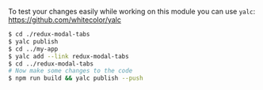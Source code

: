 To test your changes easily while working on this module you can use
`yalc`: https://github.com/whitecolor/yalc

```bash
$ cd ./redux-modal-tabs
$ yalc publish
$ cd ../my-app
$ yalc add --link redux-modal-tabs
$ cd ../redux-modal-tabs
# Now make some changes to the code
$ npm run build && yalc publish --push
```